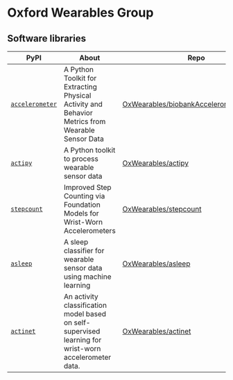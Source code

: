 # Oxford Wearables Group

## Software libraries

PyPI | About | Repo | Cite
---- | ----- | ---- | ----
[`accelerometer`](https://pypi.org/project/accelerometer/) | A Python Toolkit for Extracting Physical Activity and Behavior Metrics from Wearable Sensor Data | [OxWearables/biobankAccelerometerAnalysis](https://github.com/OxWearables/biobankAccelerometerAnalysis) | [Citation](https://github.com/OxWearables/biobankAccelerometerAnalysis/blob/master/CITATION.cff)
[`actipy`](https://pypi.org/project/actipy/) | A Python toolkit to process wearable sensor data | [OxWearables/actipy](https://github.com/OxWearables/actipy) | [Citation](https://github.com/OxWearables/actipy/blob/master/CITATION.cff)
[`stepcount`](https://pypi.org/project/stepcount/) | Improved Step Counting via Foundation Models for Wrist-Worn Accelerometers | [OxWearables/stepcount](https://github.com/OxWearables/stepcount) | [Citation](https://github.com/OxWearables/stepcount/blob/main/CITATION.cff)
[`asleep`](https://pypi.org/project/asleep/) | A sleep classifier for wearable sensor data using machine learning | [OxWearables/asleep](https://github.com/OxWearables/asleep) | ---
[`actinet`](https://pypi.org/project/actinet/) | An activity classification model based on self-supervised learning for wrist-worn accelerometer data. | [OxWearables/actinet](https://github.com/OxWearables/actinet) | [Citation](https://github.com/OxWearables/actinet/blob/master/CITATION.md)


